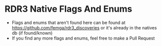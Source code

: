 # RDR3 Native Flags And Enums
- Flags and enums that aren't found here can be found at https://github.com/femga/rdr3_discoveries or it's already in the natives db (if found/known)
- If you find any more flags and enums, feel free to make a Pull Request